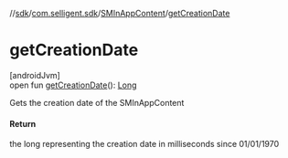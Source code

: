//[sdk](../../../index.md)/[com.selligent.sdk](../index.md)/[SMInAppContent](index.md)/[getCreationDate](get-creation-date.md)

# getCreationDate

[androidJvm]\
open fun [getCreationDate](get-creation-date.md)(): [Long](https://kotlinlang.org/api/latest/jvm/stdlib/kotlin/-long/index.html)

Gets the creation date of the SMInAppContent

#### Return

the long representing the creation date in milliseconds since 01/01/1970

